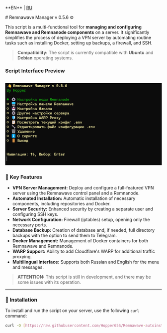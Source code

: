 <p align="left">
  **EN** | <a href="README_RU.md">RU</a>
</p>
# Remnawave Manager v 0.5.6 ⚙️

This script is a multi-functional tool for **managing and configuring Remnawave and Remnanode components** on a server. It significantly simplifies the process of deploying a VPN server by automating routine tasks such as installing Docker, setting up backups, a firewall, and SSH.

> **Compatibility:** The script is currently compatible with **Ubuntu** and **Debian** operating systems.

### **Script Interface Preview**

![Script Preview](https://raw.githubusercontent.com/Hopper65S/Remnawave-autoinstall-script/main/preview.png)
---

### **💾 Key Features**

* **VPN Server Management:** Deploy and configure a full-featured VPN server using the Remnawave control panel and a Remnanode.
* **Automated Installation:** Automatic installation of necessary components, including repositories and Docker.
* **Server Security:** Enhanced security by creating a separate user and configuring SSH keys.
* **Network Configuration:** Firewall (iptables) setup, opening only the necessary ports.
* **Database Backup:** Creation of database and, if needed, full directory backups with the option to send them to Telegram.
* **Docker Management:** Management of Docker containers for both Remnawave and Remnanode.
* **WARP Support:** Ability to add Cloudflare's WARP for additional traffic proxying.
* **Multilingual Interface:** Supports both Russian and English for the menu and messages.

> **ATTENTION:** This script is still in development, and there may be some issues with its operation.
---

### **🚀 Installation**

To install and run the script on your server, use the following `curl` command:

```bash
curl -O [https://raw.githubusercontent.com/Hopper65S/Remnawave-autoinstall-script/main/setup_remnawave.sh](https://raw.githubusercontent.com/Hopper65S/Remnawave-autoinstall-script/main/setup_remnawave.sh) && chmod +x setup_remnawave.sh
